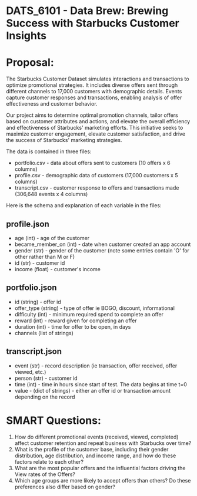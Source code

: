 # DATS_6101 - Data Brew: Brewing Success with Starbucks Customer Insights
# Proposal: 
The Starbucks Customer Dataset simulates interactions and transactions to optimize promotional strategies. It includes diverse offers sent through different channels to 17,000 customers with demographic details. Events capture customer responses and transactions, enabling analysis of offer effectiveness and customer behavior.

Our project aims to determine optimal promotion channels, tailor offers based on customer attributes and actions, and elevate the overall efficiency and effectiveness of Starbucks' marketing efforts. This initiative seeks to maximize customer engagement, elevate customer satisfaction, and drive the success of Starbucks' marketing strategies.

The data is contained in three files:
- portfolio.csv - data about offers sent to customers (10 offers x 6 columns)
- profile.csv - demographic data of customers (17,000 customers x 5 columns)
- transcript.csv - customer response to offers and transactions made (306,648 events x 4 columns)

Here is the schema and explanation of each variable in the files:

## profile.json
- age (int) - age of the customer
- became_member_on (int) - date when customer created an app account
- gender (str) - gender of the customer (note some entries contain 'O' for other rather than M or F)
- id (str) - customer id
- income (float) - customer's income
## portfolio.json
- id (string) - offer id
- offer_type (string) - type of offer ie BOGO, discount, informational
- difficulty (int) - minimum required spend to complete an offer
- reward (int) - reward given for completing an offer
- duration (int) - time for offer to be open, in days
- channels (list of strings)
## transcript.json
- event (str) - record description (ie transaction, offer received, offer viewed, etc.)
- person (str) - customer id
- time (int) - time in hours since start of test. The data begins at time t=0
- value - (dict of strings) - either an offer id or transaction amount depending on the record
# SMART Questions: 
1. How do different promotional events (received, viewed, completed) affect customer retention and repeat business with Starbucks over time?             
2. What is the profile of the customer base, including their gender distribution, age distribution, and income range, and how do these factors relate to each other?
3. What are the most popular offers and the influential factors driving the View rates of the Offers?
4. Which age groups are more likely to accept offers than others? Do these preferences also differ based on gender?


